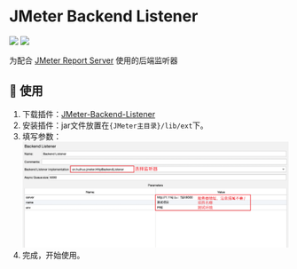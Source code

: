# JMeter Backend Listener

![](https://img.shields.io/badge/JMeter-green)
![](https://img.shields.io/badge/release-latest-green)

为配合 [JMeter Report Server](https://github.com/hui-huo/jmeter_report_server) 使用的后端监听器


## 📌 使用
1. 下载插件：[JMeter-Backend-Listener](https://github.com/hui-huo/JMeter-Backend-Listener/releases)
2. 安装插件：jar文件放置在`{JMeter主目录}/lib/ext`下。
3. 填写参数：
   ![image-20230420234719980](./listener.png)
4. 完成，开始使用。





